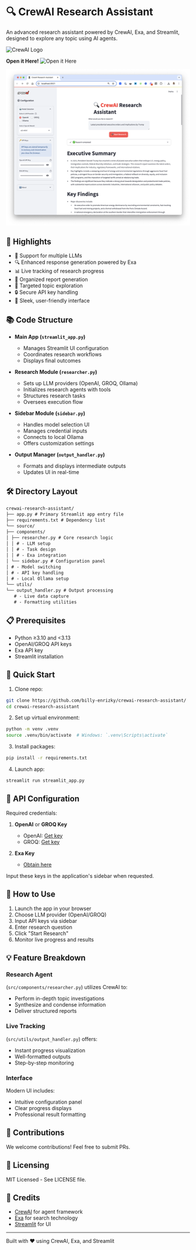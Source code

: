 # 🔍 CrewAI Research Assistant  

An advanced research assistant powered by CrewAI, Exa, and Streamlit, designed to explore any topic using AI agents.  

![CrewAI Logo](https://cdn.prod.website-files.com/66cf2bfc3ed15b02da0ca770/66d07240057721394308addd_Logo%20(1).svg)  


**Open it Here!**
![Open it Here](https://crewai-research-assistant.streamlit.app/)

![App Screenshot](app.png)  

## 🌟 Highlights  
- 🤖 Support for multiple LLMs  
- 🔍 Enhanced response generation powered by Exa  
- 📊 Live tracking of research progress  
- 📝 Organized report generation  
- 🎯 Targeted topic exploration  
- 🔒 Secure API key handling  
- 📱 Sleek, user-friendly interface  

## 📚 Code Structure  
- **Main App (`streamlit_app.py`)**  
  - Manages Streamlit UI configuration  
  - Coordinates research workflows  
  - Displays final outcomes  

- **Research Module (`researcher.py`)**  
  - Sets up LLM providers (OpenAI, GROQ, Ollama)  
  - Initializes research agents with tools  
  - Structures research tasks  
  - Oversees execution flow  

- **Sidebar Module (`sidebar.py`)**  
  - Handles model selection UI  
  - Manages credential inputs  
  - Connects to local Ollama  
  - Offers customization settings  

- **Output Manager (`output_handler.py`)**  
  - Formats and displays intermediate outputs  
  - Updates UI in real-time  

## 🛠️ Directory Layout  
```
crewai-research-assistant/
├── app.py # Primary Streamlit app entry file  
├── requirements.txt # Dependency list  
└── source/  
├── components/  
│ ├── researcher.py # Core research logic  
│ │ # - LLM setup  
│ │ # - Task design  
│ │ # - Exa integration  
│ └── sidebar.py # Configuration panel  
│ # - Model switching  
│ # - API key handling  
│ # - Local Ollama setup  
└── utils/  
└── output_handler.py # Output processing  
   # - Live data capture  
   # - Formatting utilities  
```  

## 📋 Prerequisites  
- Python ≥3.10 and <3.13  
- OpenAI/GROQ API keys  
- Exa API key  
- Streamlit installation  

## 🚀 Quick Start  
1. Clone repo:  
```bash  
git clone https://github.com/billy-enrizky/crewai-research-assistant/
cd crewai-research-assistant 
```  

2. Set up virtual environment:  
```bash  
python -m venv .venv  
source .venv/bin/activate  # Windows: `.venv\Scripts\activate`  
```  

3. Install packages:  
```bash  
pip install -r requirements.txt  
```  

4. Launch app:  
```bash  
streamlit run streamlit_app.py  
```  

## 🔑 API Configuration  
Required credentials:  
1. **OpenAI** or **GROQ Key**  
   - OpenAI: [Get key](https://platform.openai.com/)  
   - GROQ: [Get key](https://console.groq.com/)  

2. **Exa Key**  
   - [Obtain here](https://exa.ai)  

Input these keys in the application's sidebar when requested.  

## 🎯 How to Use  
1. Launch the app in your browser  
2. Choose LLM provider (OpenAI/GROQ)  
3. Input API keys via sidebar  
4. Enter research question  
5. Click "Start Research"  
6. Monitor live progress and results  

## 💡 Feature Breakdown  
### Research Agent  
(`src/components/researcher.py`) utilizes CrewAI to:  
- Perform in-depth topic investigations  
- Synthesize and condense information  
- Deliver structured reports  

### Live Tracking  
(`src/utils/output_handler.py`) offers:  
- Instant progress visualization  
- Well-formatted outputs  
- Step-by-step monitoring  

### Interface  
Modern UI includes:  
- Intuitive configuration panel  
- Clear progress displays  
- Professional result formatting  

## 🤝 Contributions  
We welcome contributions! Feel free to submit PRs.  

## 📄 Licensing  
MIT Licensed - See LICENSE file.  

## 🙏 Credits  
- [CrewAI](https://crewai.com) for agent framework  
- [Exa](https://exa.ai) for search technology  
- [Streamlit](https://streamlit.io) for UI  

---  
Built with ❤️ using CrewAI, Exa, and Streamlit
